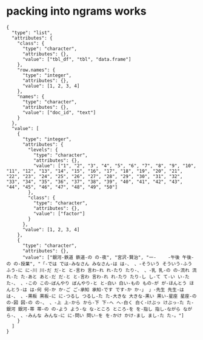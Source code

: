 # packing into ngrams works

    {
      "type": "list",
      "attributes": {
        "class": {
          "type": "character",
          "attributes": {},
          "value": ["tbl_df", "tbl", "data.frame"]
        },
        "row.names": {
          "type": "integer",
          "attributes": {},
          "value": [1, 2, 3, 4]
        },
        "names": {
          "type": "character",
          "attributes": {},
          "value": ["doc_id", "text"]
        }
      },
      "value": [
        {
          "type": "integer",
          "attributes": {
            "levels": {
              "type": "character",
              "attributes": {},
              "value": ["1", "2", "3", "4", "5", "6", "7", "8", "9", "10", "11", "12", "13", "14", "15", "16", "17", "18", "19", "20", "21", "22", "23", "24", "25", "26", "27", "28", "29", "30", "31", "32", "33", "34", "35", "36", "37", "38", "39", "40", "41", "42", "43", "44", "45", "46", "47", "48", "49", "50"]
            },
            "class": {
              "type": "character",
              "attributes": {},
              "value": ["factor"]
            }
          },
          "value": [1, 2, 3, 4]
        },
        {
          "type": "character",
          "attributes": {},
          "value": ["銀河-鉄道 鉄道-の の-夜", "宮沢-賢治", "一-　 　-午後 午後-の の-授業", "「-では では-みなさん みなさん-は は-、 、-そういう そういう-ふう ふう-に に-川 川-だ だ-と と-言わ 言わ-れ れ-たり たり-、 、-乳 乳-の の-流れ 流れ-た た-あと あと-だ だ-と と-言わ 言わ-れ れ-たり たり-し し-て て-い い-た た-、 、-この この-ぼんやり ぼんやり-と と-白い 白い-もの もの-が が-ほんとう ほんとう-は は-何 何-か か-ご ご-承知 承知-です です-か か-」 」-先生 先生-は は-、 、-黒板 黒板-に に-つるし つるし-た た-大きな 大きな-黒い 黒い-星座 星座-の の-図 図-の の-、 、-上 上-から から-下 下-へ へ-白く 白く-けぶっ けぶっ-た た-銀河 銀河-帯 帯-の の-よう よう-な な-ところ ところ-を を-指し 指し-ながら ながら-、 、-みんな みんな-に に-問い 問い-を を-かけ かけ-まし まし-た た-。"]
        }
      ]
    }

